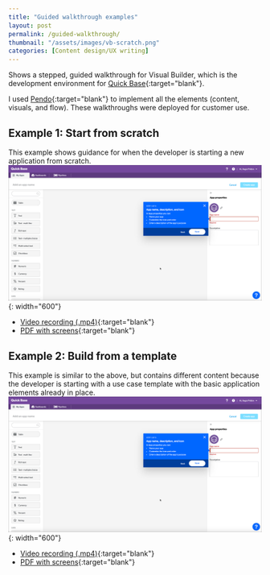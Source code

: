 ```yaml
---
title: "Guided walkthrough examples"
layout: post
permalink: /guided-walkthrough/
thumbnail: "/assets/images/vb-scratch.png"
categories: [Content design/UX writing]
---
```

Shows a stepped, guided walkthrough for Visual Builder, which is the development environment for [Quick Base](https://www.quickbase.com){:target="blank"}.

I used [Pendo](https://pendo.io){:target="blank"} to implement all the elements (content, visuals, and flow). These walkthroughs were deployed for customer use.

## Example 1: Start from scratch
This example shows guidance for when the developer is starting a new application from scratch.
![](/assets/images/vb-scratch.png){: width="600"}

- [Video recording (.mp4)](/assets/videos/visual-builder-tour-startfromscratch.mp4){:target="blank"}
- [PDF with screens](/assets/pdf/visual-builder-tour-startfromscratch.pdf){:target="blank"}

## Example 2: Build from a template
This example is similar to the above, but contains different content because the developer is starting with a use case template with the basic application elements already in place.
![](/assets/images/vb-scratch.png){: width="600"}

- [Video recording (.mp4)](/assets/videos/visual-builder-tour-build-from-template.mp4){:target="blank"}
- [PDF with screens](/assets/pdf/visual-builder-tour-build-from-template.pdf){:target="blank"}
